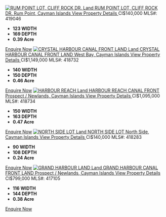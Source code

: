 [ ![RUM POINT LOT, CLIFF ROCK DR.](https://www.azurerealtycayman.com/thumbs/listing/images/400_266/rum-point-lot-cliff-rock-dr--1742540941.jpg) Land RUM POINT LOT, CLIFF ROCK DR. Rum Point, Cayman Islands View Property Details ](https://www.azurerealtycayman.com/property-detail/rumpoint/raw-land/rumpointlotcliffrockdr./34734 "RUM POINT LOT, CLIFF ROCK DR.")
CI$140,000
MLS#: 419046
  * **123 WIDTH**
  * **169 DEPTH**
  * **0.39 Acre**


[Enquire Now](https://www.azurerealtycayman.com/property-detail/rumpoint/raw-land/rumpointlotcliffrockdr./34734#enquiry_form "Enquire Now")
[ ![CRYSTAL HARBOUR CANAL FRONT LAND](https://www.azurerealtycayman.com/thumbs/listing/images/400_266/crystal-harbour-canal-front-land-1737749377.jpeg) Land CRYSTAL HARBOUR CANAL FRONT LAND West Bay, Cayman Islands View Property Details ](https://www.azurerealtycayman.com/property-detail/westbay/raw-land/crystalharbourcanalfrontland/34474 "CRYSTAL HARBOUR CANAL FRONT LAND")
CI$1,149,000
MLS#: 418732
  * **140 WIDTH**
  * **150 DEPTH**
  * **0.46 Acre**


[Enquire Now](https://www.azurerealtycayman.com/property-detail/westbay/raw-land/crystalharbourcanalfrontland/34474#enquiry_form "Enquire Now")
[ ![HARBOUR REACH](https://www.azurerealtycayman.com/thumbs/listing/images/400_266/harbour-reach-1737749388.jpg) Land HARBOUR REACH CANAL FRONT Prospect / Newlands, Cayman Islands View Property Details ](https://www.azurerealtycayman.com/property-detail/prospectnewlands/raw-land/harbourreachcanalfront/34475 "HARBOUR REACH")
CI$1,095,000
MLS#: 418734
  * **150 WIDTH**
  * **163 DEPTH**
  * **0.47 Acre**


[Enquire Now](https://www.azurerealtycayman.com/property-detail/prospectnewlands/raw-land/harbourreachcanalfront/34475#enquiry_form "Enquire Now")
[ ![NORTH SIDE LOT](https://www.azurerealtycayman.com/thumbs/listing/images/400_266/north-side-lot-1727975342.jpeg) Land NORTH SIDE LOT North Side, Cayman Islands View Property Details ](https://www.azurerealtycayman.com/property-detail/northside/raw-land/northsidelot/33984 "NORTH SIDE LOT")
CI$140,000
MLS#: 418283
  * **90 WIDTH**
  * **108 DEPTH**
  * **0.24 Acre**


[Enquire Now](https://www.azurerealtycayman.com/property-detail/northside/raw-land/northsidelot/33984#enquiry_form "Enquire Now")
[ ![GRAND HARBOUR LAND](https://www.azurerealtycayman.com/thumbs/listing/images/400_266/grand-harbour-land-1704895772.jpg) Land GRAND HARBOUR CANAL FRONT LAND Prospect / Newlands, Cayman Islands View Property Details ](https://www.azurerealtycayman.com/property-detail/prospectnewlands/raw-land/grandharbourcanalfrontland/32376 "GRAND HARBOUR LAND")
CI$799,000
MLS#: 417105
  * **116 WIDTH**
  * **144 DEPTH**
  * **0.38 Acre**


[Enquire Now](https://www.azurerealtycayman.com/property-detail/prospectnewlands/raw-land/grandharbourcanalfrontland/32376#enquiry_form "Enquire Now")
